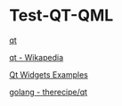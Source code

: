 # Test-QT-QML


[qt](https://www.qt.io/)

[qt - Wikapedia](https://en.wikipedia.org/wiki/Qt_(software))

[Qt Widgets Examples](https://doc.qt.io/qt-6/examples-widgets.html)


[golang - therecipe/qt](https://github.com/therecipe/qt)


